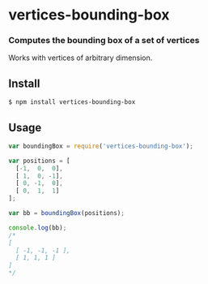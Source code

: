 vertices-bounding-box
=====================
### Computes the bounding box of a set of vertices

Works with vertices of arbitrary dimension.

Install
-------

```bash
$ npm install vertices-bounding-box
```

Usage
-----

```javascript
var boundingBox = require('vertices-bounding-box');

var positions = [ 
  [-1,  0,  0],
  [ 1,  0, -1],
  [ 0, -1,  0],
  [ 0,  1,  1] 
];

var bb = boundingBox(positions);

console.log(bb);
/*
[
  [ -1, -1, -1 ], 
  [ 1, 1, 1 ] 
]
*/
```
